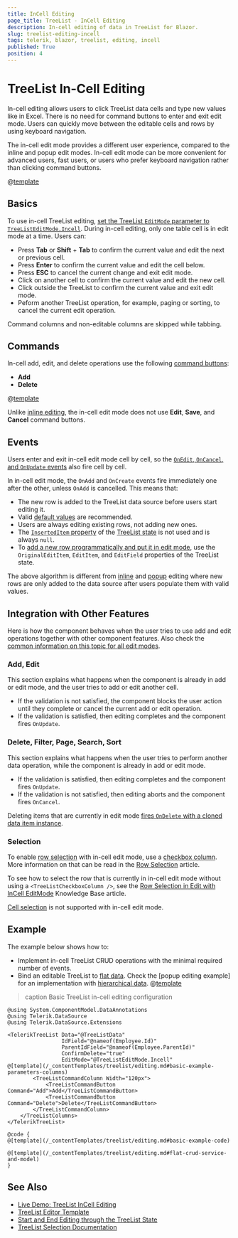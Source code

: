 ```yaml
---
title: InCell Editing
page_title: TreeList - InCell Editing
description: In-cell editing of data in TreeList for Blazor.
slug: treelist-editing-incell
tags: telerik, blazor, treelist, editing, incell
published: True
position: 4
---
```


# TreeList In-Cell Editing

In-cell editing allows users to click TreeList data cells and type new values like in Excel. There is no need for command buttons to enter and exit edit mode. Users can quickly move between the editable cells and rows by using keyboard navigation.

The in-cell edit mode provides a different user experience, compared to the inline and popup edit modes. In-cell edit mode can be more convenient for advanced users, fast users, or users who prefer keyboard navigation rather than clicking command buttons.

@[template](/_contentTemplates/treelist/editing.md#overview-required)

## Basics

To use in-cell TreeList editing, [set the TreeList `EditMode` parameter to `TreeListEditMode.Incell`](slug:treelist-editing-overview#edit-modes). During in-cell editing, only one table cell is in edit mode at a time. Users can:

* Press **Tab** or **Shift** + **Tab** to confirm the current value and edit the next or previous cell.
* Press **Enter** to confirm the current value and edit the cell below.
* Press **ESC** to cancel the current change and exit edit mode.
* Click on another cell to confirm the current value and edit the new cell.
* Click outside the TreeList to confirm the current value and exit edit mode.
* Peform another TreeList operation, for example, paging or sorting, to cancel the current edit operation.

Command columns and non-editable columns are skipped while tabbing.

## Commands

In-cell add, edit, and delete operations use the following [command buttons](slug:treelist-editing-overview#commands):

* **Add**
* **Delete**

@[template](/_contentTemplates/treelist/editing.md#without-commands)

Unlike [inline editing](slug:treelist-editing-inline), the in-cell edit mode does not use **Edit**, **Save**, and **Cancel** command buttons.

## Events

Users enter and exit in-cell edit mode cell by cell, so the [`OnEdit`, `OnCancel`, and `OnUpdate` events](slug:treelist-editing-overview#events) also fire cell by cell.

In in-cell edit mode, the `OnAdd` and `OnCreate` events fire immediately one after the other, unless `OnAdd` is cancelled. This means that:

* The new row is added to the TreeList data source before users start editing it.
* Valid [default values](slug:grid-kb-default-value-for-new-row) are recommended.
* Users are always editing existing rows, not adding new ones.
* The [`InsertedItem` property](slug:treelist-state#information-in-the-treelist-state) of the [TreeList state](slug:treelist-state) is not used and is always `null`.
* To [add a new row programmatically and put it in edit mode](slug:grid-kb-add-edit-state), use the `OriginalEditItem`, `EditItem`, and `EditField` properties of the TreeList state.

The above algorithm is different from [inline](slug:treelist-editing-inline) and [popup](slug:treelist-editing-popup) editing where new rows are only added to the data source after users populate them with valid values.

## Integration with Other Features

Here is how the component behaves when the user tries to use add and edit operations together with other component features. Also check the [common information on this topic for all edit modes](slug:treelist-editing-overview#integration-with-other-features).

### Add, Edit

This section explains what happens when the component is already in add or edit mode, and the user tries to add or edit another cell.

* If the validation is not satisfied, the component blocks the user action until they complete or cancel the current add or edit operation.
* If the validation is satisfied, then editing completes and the component fires `OnUpdate`.

### Delete, Filter, Page, Search, Sort

This section explains what happens when the user tries to perform another data operation, while the component is already in add or edit mode.

* If the validation is satisfied, then editing completes and the component fires `OnUpdate`.
* If the validation is not satisfied, then editing aborts and the component fires `OnCancel`.

Deleting items that are currently in edit mode [fires `OnDelete` with a cloned data item instance](slug:treelist-editing-overview#delete-operations).

### Selection

To enable [row selection](slug:treelist-selection-row) with in-cell edit mode, use a [checkbox column](slug:treelist-columns-checkbox). More information on that can be read in the [Row Selection](slug:treelist-selection-row#selection-and-editing-modes) article.

To see how to select the row that is currently in in-cell edit mode without using a `<TreeListCheckboxColumn />`, see the [Row Selection in Edit with InCell EditMode](slug:grid-kb-row-select-incell-edit) Knowledge Base article.

[Cell selection](slug:treelist-selection-cell) is not supported with in-cell edit mode.

## Example

The example below shows how to:

* Implement in-cell TreeList CRUD operations with the minimal required number of events.
* Bind an editable TreeList to [flat data](slug:treelist-data-binding-flat-data). Check the [popup editing example] for an implementation with [hierarchical data](slug:treelist-data-binding-hierarchical-data).
@[template](/_contentTemplates/treelist/editing.md#basic-example-description)

>caption Basic TreeList in-cell editing configuration

````RAZOR
@using System.ComponentModel.DataAnnotations
@using Telerik.DataSource
@using Telerik.DataSource.Extensions

<TelerikTreeList Data="@TreeListData"
                 IdField="@nameof(Employee.Id)"
                 ParentIdField="@nameof(Employee.ParentId)"
                 ConfirmDelete="true"
                 EditMode="@TreeListEditMode.Incell"
@[template](/_contentTemplates/treelist/editing.md#basic-example-parameters-columns)
        <TreeListCommandColumn Width="120px">
            <TreeListCommandButton Command="Add">Add</TreeListCommandButton>
            <TreeListCommandButton Command="Delete">Delete</TreeListCommandButton>
        </TreeListCommandColumn>
    </TreeListColumns>
</TelerikTreeList>

@code {
@[template](/_contentTemplates/treelist/editing.md#basic-example-code)

@[template](/_contentTemplates/treelist/editing.md#flat-crud-service-and-model)
}
````

## See Also

* [Live Demo: TreeList InCell Editing](https://demos.telerik.com/blazor-ui/treelist/editing-incell)
* [TreeList Editor Template](slug:treelist-templates-editor)
* [Start and End Editing through the TreeList State](slug:grid-kb-add-edit-state)
* [TreeList Selection Documentation](slug:treelist-selection-overview)
